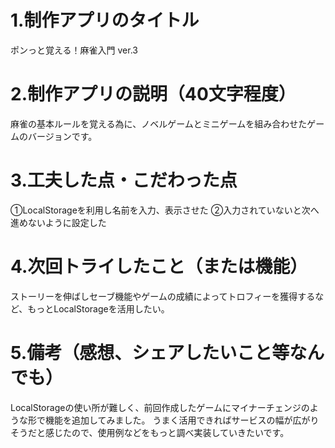 # 1.制作アプリのタイトル
ポンっと覚える！麻雀入門 ver.3

# 2.制作アプリの説明（40文字程度）
麻雀の基本ルールを覚える為に、ノベルゲームとミニゲームを組み合わせたゲームのバージョンです。

# 3.工夫した点・こだわった点
①LocalStorageを利用し名前を入力、表示させた
②入力されていないと次へ進めないように設定した

# 4.次回トライしたこと（または機能）
ストーリーを伸ばしセーブ機能やゲームの成績によってトロフィーを獲得するなど、もっとLocalStorageを活用したい。

# 5.備考（感想、シェアしたいこと等なんでも）
LocalStorageの使い所が難しく、前回作成したゲームにマイナーチェンジのような形で機能を追加してみました。
うまく活用できればサービスの幅が広がりそうだと感じたので、使用例などをもっと調べ実装していきたいです。